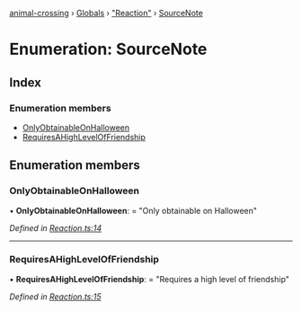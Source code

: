 [animal-crossing](../README.md) › [Globals](../globals.md) › ["Reaction"](../modules/_reaction_.md) › [SourceNote](_reaction_.sourcenote.md)

# Enumeration: SourceNote

## Index

### Enumeration members

* [OnlyObtainableOnHalloween](_reaction_.sourcenote.md#onlyobtainableonhalloween)
* [RequiresAHighLevelOfFriendship](_reaction_.sourcenote.md#requiresahighleveloffriendship)

## Enumeration members

###  OnlyObtainableOnHalloween

• **OnlyObtainableOnHalloween**: = "Only obtainable on Halloween"

*Defined in [Reaction.ts:14](https://github.com/Norviah/animal-crossing/blob/0da76a6/module/types/Reaction.ts#L14)*

___

###  RequiresAHighLevelOfFriendship

• **RequiresAHighLevelOfFriendship**: = "Requires a high level of friendship"

*Defined in [Reaction.ts:15](https://github.com/Norviah/animal-crossing/blob/0da76a6/module/types/Reaction.ts#L15)*
